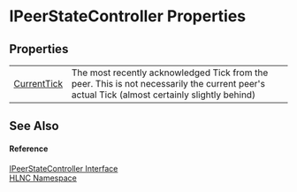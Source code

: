 # IPeerStateController Properties




## Properties
<table>
<tr>
<td><a href="P_HLNC_IPeerStateController_CurrentTick">CurrentTick</a></td>
<td>The most recently acknowledged Tick from the peer. This is not necessarily the current peer's actual Tick (almost certainly slightly behind)</td></tr>
</table>

## See Also


#### Reference
<a href="T_HLNC_IPeerStateController">IPeerStateController Interface</a>  
<a href="N_HLNC">HLNC Namespace</a>  
